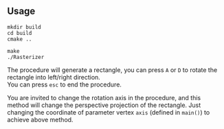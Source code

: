 
## Usage

```shell
mkdir build
cd build
cmake ..

make
./Rasterizer
```

The procedure will generate a rectangle, you can press `A` or `D` to rotate the rectangle into left/right direction.  
You can press `esc` to end the procedure.  

You are invited to change the rotation axis in the procedure, and this method will change the perspective projection of the rectangle. Just changing the coordinate of parameter vertex `axis` (defined in `main()`) to achieve above method.